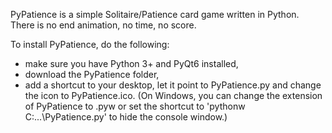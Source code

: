 PyPatience is a simple Solitaire/Patience card game written in Python. There is no end animation, no time, no score.

To install PyPatience, do the following:

- make sure you have Python 3+ and PyQt6 installed,
- download the PyPatience folder,
- add a shortcut to your desktop, let it point to PyPatience.py and change the icon to PyPatience.ico. (On Windows, you can change the extension of PyPatience to .pyw or set the shortcut to 'pythonw C:\...\PyPatience.py' to hide the console window.)

